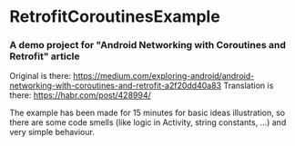 # RetrofitCoroutinesExample
### A demo project for "Android Networking with Coroutines and Retrofit" article
Original is there: https://medium.com/exploring-android/android-networking-with-coroutines-and-retrofit-a2f20dd40a83
Translation is there: https://habr.com/post/428994/

The example has been made for 15 minutes for basic ideas illustration, so there are some code smells (like logic in Activity, string constants, ...) and very simple behaviour.
